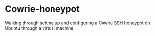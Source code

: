 # Cowrie-honeypot
Walking through setting up and configuring a Cowrie SSH honeypot on Ubuntu through a virtual machine.
